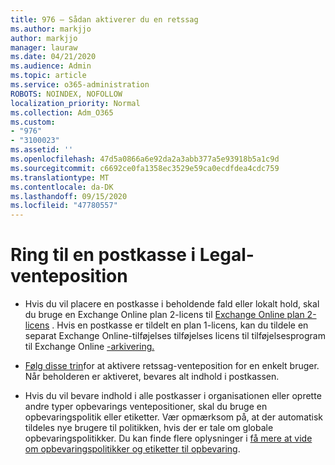 ```yaml
---
title: 976 – Sådan aktiverer du en retssag
ms.author: markjjo
author: markjjo
manager: lauraw
ms.date: 04/21/2020
ms.audience: Admin
ms.topic: article
ms.service: o365-administration
ROBOTS: NOINDEX, NOFOLLOW
localization_priority: Normal
ms.collection: Adm_O365
ms.custom:
- "976"
- "3100023"
ms.assetid: ''
ms.openlocfilehash: 47d5a0866a6e92da2a3abb377a5e93918b5a1c9d
ms.sourcegitcommit: c6692ce0fa1358ec3529e59ca0ecdfdea4cdc759
ms.translationtype: MT
ms.contentlocale: da-DK
ms.lasthandoff: 09/15/2020
ms.locfileid: "47780557"
---
```

# <a name="place-a-mailbox-on-legal-hold"></a>Ring til en postkasse i Legal-venteposition

- Hvis du vil placere en postkasse i beholdende fald eller lokalt hold, skal du bruge en Exchange Online plan 2-licens til [Exchange Online plan 2-licens](https://docs.microsoft.com/office365/servicedescriptions/office-365-platform-service-description/office-365-plan-options) . Hvis en postkasse er tildelt en plan 1-licens, kan du tildele en separat Exchange Online-tilføjelses tilføjelses licens til tilføjelsesprogram til Exchange Online [-arkivering.](https://docs.microsoft.com/office365/servicedescriptions/exchange-online-archiving-service-description)

- [Følg disse trin](https://docs.microsoft.com/microsoft-365/compliance/create-a-litigation-hold)for at aktivere retssag-venteposition for en enkelt bruger. Når beholderen er aktiveret, bevares alt indhold i postkassen.

- Hvis du vil bevare indhold i alle postkasser i organisationen eller oprette andre typer opbevarings ventepositioner, skal du bruge en opbevaringspolitik eller etiketter. Vær opmærksom på, at der automatisk tildeles nye brugere til politikken, hvis der er tale om globale opbevaringspolitikker. Du kan finde flere oplysninger i [få mere at vide om opbevaringspolitikker og etiketter til opbevaring](https://docs.microsoft.com/microsoft-365/compliance/retention-policies#applying-a-retention-policy-to-an-entire-organization-or-specific-locations). 
